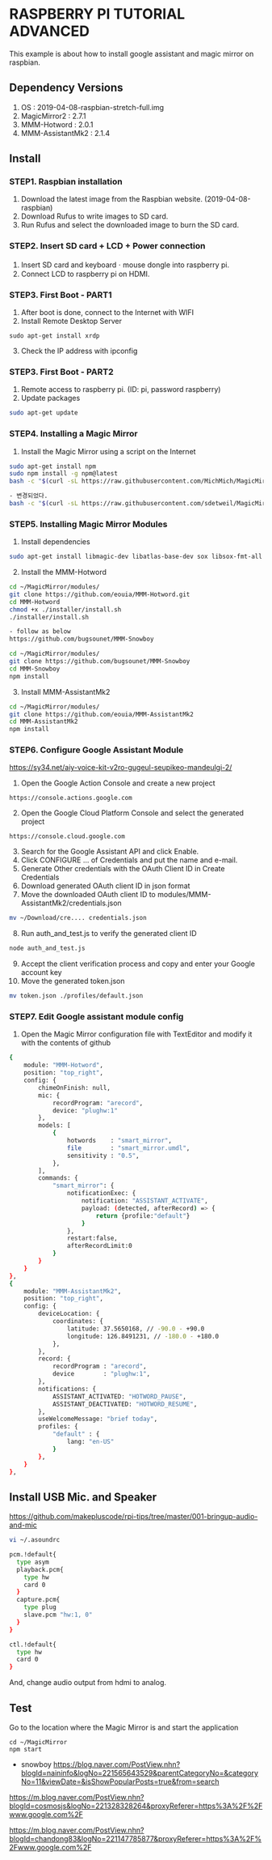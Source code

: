 # RASPBERRY PI TUTORIAL ADVANCED
This example is about how to install google assistant and magic mirror on raspbian.

## Dependency Versions
1. OS : 2019-04-08-raspbian-stretch-full.img
2. MagicMirror2 : 2.7.1
3. MMM-Hotword : 2.0.1
4. MMM-AssistantMk2 : 2.1.4

## Install
### STEP1. Raspbian installation
1. Download the latest image from the Raspbian website. (2019-04-08-raspbian)
2. Download Rufus to write images to SD card.
3. Run Rufus and select the downloaded image to burn the SD card.

### STEP2. Insert SD card + LCD + Power connection
1. Insert SD card and keyboardㆍmouse dongle into raspberry pi.
2. Connect LCD to raspberry pi on HDMI.

### STEP3. First Boot - PART1
1. After boot is done, connect to the Internet with WIFI
2. Install Remote Desktop Server
```
sudo apt-get install xrdp
```
3. Check the IP address with ipconfig

### STEP3. First Boot - PART2
1. Remote access to raspberry pi. (ID: pi, password raspberry)
2. Update packages
```sh
sudo apt-get update
```

### STEP4. Installing a Magic Mirror
1. Install the Magic Mirror using a script on the Internet
```sh
sudo apt-get install npm
sudo npm install -g npm@latest
bash -c "$(curl -sL https://raw.githubusercontent.com/MichMich/MagicMirror/master/installers/raspberry.sh)"

- 변경되었다.
bash -c "$(curl -sL https://raw.githubusercontent.com/sdetweil/MagicMirror_scripts/master/raspberry.sh)"
```

### STEP5. Installing Magic Mirror Modules
1. Install dependencies
 ```sh
sudo apt-get install libmagic-dev libatlas-base-dev sox libsox-fmt-all mpg321 libasound2-dev
```

2. Install the MMM-Hotword
 ```sh
cd ~/MagicMirror/modules/
git clone https://github.com/eouia/MMM-Hotword.git
cd MMM-Hotword
chmod +x ./installer/install.sh
./installer/install.sh

- follow as below
https://github.com/bugsounet/MMM-Snowboy

cd ~/MagicMirror/modules/
git clone https://github.com/bugsounet/MMM-Snowboy
cd MMM-Snowboy
npm install

```

3. Install MMM-AssistantMk2
 ```sh
cd ~/MagicMirror/modules/
git clone https://github.com/eouia/MMM-AssistantMk2
cd MMM-AssistantMk2
npm install
 ```

### STEP6. Configure Google Assistant Module

https://sy34.net/aiy-voice-kit-v2ro-gugeul-seupikeo-mandeulgi-2/

1. Open the Google Action Console and create a new project
```
https://console.actions.google.com
```
2. Open the Google Cloud Platform Console and select the generated project
```
https://console.cloud.google.com
```
3. Search for the Google Assistant API and click Enable.
4. Click CONFIGURE ... of Credentials and put the name and e-mail.
5. Generate Other credentials with the OAuth Client ID in Create Credentials
6. Download generated OAuth client ID in json format
7. Move the downloaded OAuth client ID to modules/MMM-AssistantMk2/credentials.json
```sh
mv ~/Download/cre.... credentials.json
```
8. Run auth_and_test.js to verify the generated client ID
```sh
node auth_and_test.js
```
9. Accept the client verification process and copy and enter your Google account key
10. Move the generated token.json
```sh
mv token.json ./profiles/default.json
```

### STEP7. Edit Google assistant module config
1. Open the Magic Mirror configuration file with TextEditor and modify it with the contents of github
```sh
{
	module: "MMM-Hotword",
	position: "top_right",
	config: {
		chimeOnFinish: null,
		mic: {
			recordProgram: "arecord",
			device: "plughw:1"
		},
		models: [
			{
				hotwords    : "smart_mirror",
				file        : "smart_mirror.umdl",
				sensitivity : "0.5",
			},
		],
		commands: {
			"smart_mirror": {
				notificationExec: {
					notification: "ASSISTANT_ACTIVATE",
					payload: (detected, afterRecord) => {
						return {profile:"default"}
					}
				},
				restart:false,
				afterRecordLimit:0
			}
		}
	}
},
{
	module: "MMM-AssistantMk2",
	position: "top_right",
	config: {
		deviceLocation: {
			coordinates: {
				latitude: 37.5650168, // -90.0 - +90.0
				longitude: 126.8491231, // -180.0 - +180.0
			},
		},
		record: {
			recordProgram : "arecord",  
			device        : "plughw:1",
		},
		notifications: {
			ASSISTANT_ACTIVATED: "HOTWORD_PAUSE",
			ASSISTANT_DEACTIVATED: "HOTWORD_RESUME",
		},
		useWelcomeMessage: "brief today",
		profiles: {
			"default" : {
				lang: "en-US"
			}
		},
	}
},
```
## Install USB Mic. and Speaker
https://github.com/makepluscode/rpi-tips/tree/master/001-bringup-audio-and-mic

```sh
vi ~/.asoundrc
```

```sh
pcm.!default{
  type asym
  playback.pcm{
    type hw
    card 0
  }
  capture.pcm{
    type plug
    slave.pcm "hw:1, 0"
  }
}

ctl.!default{
  type hw
  card 0
}
```

And, change audio output from hdmi to analog.

##  Test
Go to the location where the Magic Mirror is and start the application
```
cd ~/MagicMirror
npm start
```


- snowboy
https://blog.naver.com/PostView.nhn?blogId=naininfo&logNo=221565643529&parentCategoryNo=&categoryNo=11&viewDate=&isShowPopularPosts=true&from=search

https://m.blog.naver.com/PostView.nhn?blogId=cosmosjs&logNo=221328328264&proxyReferer=https%3A%2F%2Fwww.google.com%2F

https://m.blog.naver.com/PostView.nhn?blogId=chandong83&logNo=221147785877&proxyReferer=https%3A%2F%2Fwww.google.com%2F

